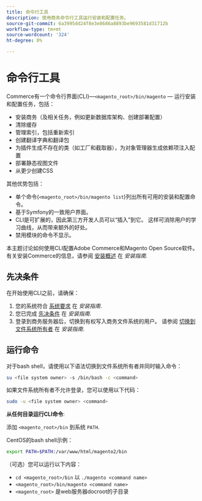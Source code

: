 ```yaml
---
title: 命令行工具
description: 使用商务命令行工具运行安装和配置任务。
source-git-commit: 6a3995dd24f8e3e8686a8893be9693581d31712b
workflow-type: tm+mt
source-wordcount: '324'
ht-degree: 0%

---
```



# 命令行工具

Commerce有一个命令行界面(CLI)—`<magento_root>/bin/magento` — 运行安装和配置任务，包括：

- 安装商务（及相关任务，例如更新数据库架构、创建部署配置）
- 清除缓存
- 管理索引，包括重新索引
- 创建翻译字典和翻译包
- 为插件生成不存在的类（如工厂和截取器），为对象管理器生成依赖项注入配置
- 部署静态视图文件
- 从更少创建CSS

其他优势包括：

- 单个命令(`<magento_root>/bin/magento list`)列出所有可用的安装和配置命令。
- 基于Symfony的一致用户界面。
- CLI是可扩展的，因此第三方开发人员可以“插入”到它。 这样可消除用户的学习曲线，从而带来额外的好处。
- 禁用模块的命令不显示。

本主题讨论如何使用CLI配置Adobe Commerce和Magento Open Source软件。 有关安装Commerce的信息，请参阅 [安装概述](https://devdocs.magento.com/guides/2.4/install-gde/bk-install-guide.html) 在 _安装指南_.

## 先决条件

在开始使用CLI之前，请确保：

1. 您的系统符合 [系统要求](https://devdocs.magento.com/guides/v2.4/install-gde/system-requirements.html) 在 _安装指南_.
1. 您已完成 [先决条件](https://devdocs.magento.com/guides/v2.4/install-gde/prereq/prereq-overview.html) 在 _安装指南_.
1. 登录到商务服务器后，切换到有权写入商务文件系统的用户。 请参阅 [切换到文件系统所有者](https://devdocs.magento.com/guides/v2.4/install-gde/prereq/file-sys-perms-over.html) 在 _安装指南_.

## 运行命令

对于bash shell，请使用以下语法切换到文件系统所有者并同时输入命令：

```bash
su <file system owner> -s /bin/bash -c <command>
```

如果文件系统所有者不允许登录，您可以使用以下代码：

```bash
sudo -u <file system owner> <command>
```

**从任何目录运行CLI命令**:

添加 `<magento_root>/bin` 到系统 `PATH`.

CentOS的bash shell示例：

```bash
export PATH=$PATH:/var/www/html/magento2/bin
```

（可选）您可以运行以下内容：

- `cd <magento_root>/bin` 以 `./magento <command name>`
- `<magento_root>/bin/magento <command name>`
- `<magento_root>` 是web服务器docroot的子目录
